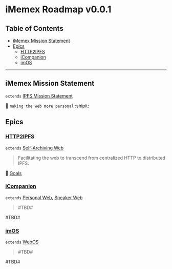 # iMemex Roadmap v0.0.1

## Table of Contents

- [iMemex Mission Statement](#imemex-mission-statement)
- [Epics](#epics)
  - [HTTP2IPFS](#http2ipfs)
  - [iCompanion](#icompanion)
  - [imOS](#imos)

---

## iMemex Mission Statement
`extends` [IPFS Mission Statement](https://github.com/ipfs/roadmap#ipfs-mission-statement)

:whale:  `making the web more personal`  :shipit:

## Epics

### [HTTP2IPFS](https://github.com/C2D-aka-HTTP2IPFS)
`extends` [Self-Archiving Web](https://github.com/ipfs/roadmap#-self-archiving-web-d4-e4-i4)

> Facilitating the web to transcend from centralized HTTP to distributed IPFS.

:eyes:  [Goals](https://github.com/C2D-aka-HTTP2IPFS/c2d-roadmap#goals)

### [iCompanion](https://github.com/iMemex/iCompanion)
`extends` [Personal Web](https://github.com/ipfs/roadmap#-personal-web-d3-e4-i2), [Sneaker Web](https://github.com/ipfs/roadmap#-sneaker-web-d3-e2-i4)

> #TBD#

#TBD#

### [imOS](https://github.com/iMemex/imOS)
`extends` [WebOS](https://github.com/ipfs/roadmap#-webos-d5-e2-i3)

> #TBD#

#TBD#
